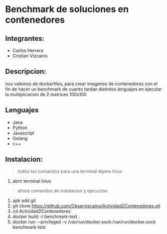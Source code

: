 # Benchmark de soluciones en contenedores
## Integrantes:
+ Carlos Herrera
+ Cristian Vizcaino
## Descripcion: 
nos valemos de dockerfiles, para crear imagenes de contenedores
con el fin de hacer un benchmark de cuanto tardan distintos 
lenguajes en ejecutar la multiplicacion de 2 matrices 100x100
## Lenguajes
+ Java
+ Python
+ Javascript
+ Golang
+ c++
## Instalacion:
> todos los comandos para una terminal Alpine linux
1. abrir terminal linux
> ahora comandos de instalacion y ejecucion
1. apk add git
2. git clone https://github.com/Cesarvizcaino/Actividad2Contenedores.git
3. cd Actividad2Contenedores
4. docker build -t benchmark-test .
5. docker run --privileged -v /var/run/docker.sock:/var/run/docker.sock benchmark-test
